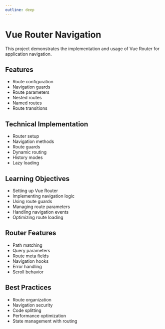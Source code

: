 ```yaml
---
outline: deep
---
```


# Vue Router Navigation

This project demonstrates the implementation and usage of Vue Router for application navigation.

## Features

- Route configuration
- Navigation guards
- Route parameters
- Nested routes
- Named routes
- Route transitions

## Technical Implementation

- Router setup
- Navigation methods
- Route guards
- Dynamic routing
- History modes
- Lazy loading

## Learning Objectives

- Setting up Vue Router
- Implementing navigation logic
- Using route guards
- Managing route parameters
- Handling navigation events
- Optimizing route loading

## Router Features

- Path matching
- Query parameters
- Route meta fields
- Navigation hooks
- Error handling
- Scroll behavior

## Best Practices

- Route organization
- Navigation security
- Code splitting
- Performance optimization
- State management with routing
